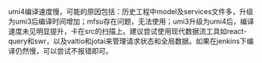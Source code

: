 umi4编译速度慢，可能的原因包括：历史工程中model及services文件多，升级为umi3后编译时间增加；mfsu存在问题，无法使用；umi3升级为umi4后，编译速度未见明显提升，卡在src的扫描上。建议尝试使用现代数据流工具如react-query和swr，以及valtio和jotai来管理请求状态和全局数据。如果在jenkins下编译仍然慢，可以尝试不报错即可。
